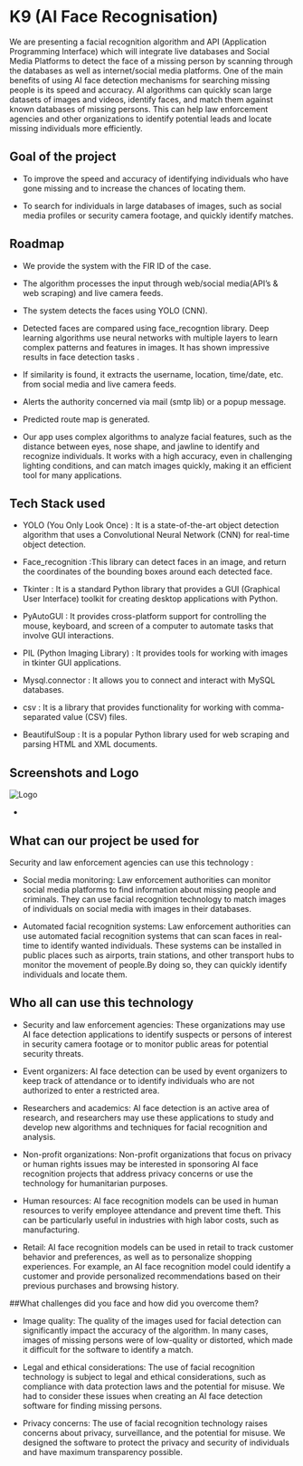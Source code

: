 
# K9 (AI Face Recognisation)

We are presenting a facial recognition algorithm and API (Application Programming Interface) which will integrate live databases and Social Media Platforms to detect the face of a missing person by scanning through the databases as well as internet/social media platforms.
One of the main benefits of using AI face detection mechanisms for searching missing people is its speed and accuracy. AI algorithms can quickly scan large datasets of images and videos, identify faces, and match them against known databases of missing persons. This can help law enforcement agencies and other organizations to identify potential leads and locate missing individuals more efficiently.


## Goal of the project

-  To improve the speed and accuracy of identifying individuals who have gone missing and to increase the chances of locating them.


-  To search for individuals in large databases of images, such as social media profiles or security camera footage, and quickly identify matches.
## Roadmap


- We provide the system with the FIR ID of the case. 
     
- The algorithm processes the input through web/social media(API’s & web scraping) and live camera feeds.

- The system detects the faces using YOLO (CNN).

- Detected faces are compared using face_recogntion library. Deep learning algorithms use neural networks with multiple layers to learn complex patterns and features in images. It has shown impressive results in face detection tasks .

- If similarity is found, it extracts the username, location, time/date, etc. from social media and live camera feeds.

- Alerts the authority concerned via mail (smtp lib) or a popup message.

- Predicted route map is generated.

- Our app uses complex algorithms to analyze facial features, such as the distance between eyes, nose shape, and jawline to identify and recognize individuals. It works with a high accuracy, even in challenging lighting conditions, and can match images quickly, making it an efficient tool for many applications.


## Tech Stack used

- YOLO (You Only Look Once) : It is a state-of-the-art object detection algorithm that uses a Convolutional Neural Network (CNN) for real-time object detection.

 - Face_recognition :This library can detect faces in an image, and return the coordinates of the bounding boxes around each detected face.

- Tkinter : It is a standard Python library that provides a GUI (Graphical User Interface) toolkit for creating desktop applications with Python.

- PyAutoGUI : It provides cross-platform support for controlling the mouse, keyboard, and screen of a computer to automate tasks that involve GUI interactions.

- PIL (Python Imaging Library) : It provides tools for working with images in tkinter GUI applications.

- Mysql.connector : It allows you to connect and interact with MySQL databases.

- csv : It is a library that provides functionality for working with comma-separated value (CSV) files.

- BeautifulSoup : It is a popular Python library used for web scraping and parsing HTML and XML documents. 

## Screenshots and Logo

![Logo](https://raw.githubusercontent.com/sumanyu-sharma-mk42/K9/main/TEST%20%20IMAGES/k9_final-removebg-preview.png)



- 
## What can our project be used for
 
 Security and law enforcement agencies can use this technology :

 - Social media monitoring: Law enforcement authorities can monitor social media platforms to find information about missing people and criminals. They can use facial recognition technology to match images of individuals on social media with images in their databases.

 - Automated facial recognition systems: Law enforcement authorities can use automated facial recognition systems that can scan faces in real-time to identify wanted individuals. These systems can be installed in public places such as airports, train stations, and other transport hubs to monitor the movement of people.By doing so, they can quickly identify individuals and locate them.

 

## Who all can use this technology 



- Security and law enforcement agencies: These organizations may use AI face detection applications to identify suspects or persons of interest in security camera footage or to monitor public areas for potential security threats.

- Event organizers: AI face detection can be used by event organizers to keep track of attendance or to identify individuals who are not authorized to enter a restricted area.

- Researchers and academics: AI face detection is an active area of research, and researchers may use these applications to study and develop new algorithms and techniques for facial recognition and analysis.


- Non-profit organizations: Non-profit organizations that focus on privacy or human rights issues may be interested in sponsoring AI face recognition projects that address privacy concerns or use the technology for humanitarian purposes.

- Human resources: AI face recognition models can be used in human resources to verify employee attendance and prevent time theft. This can be particularly useful in industries with high labor costs, such as manufacturing.

- Retail: AI face recognition models can be used in retail to track customer behavior and preferences, as well as to personalize shopping experiences. For example, an AI face recognition model could identify a customer and provide personalized recommendations based on their previous purchases and browsing history.




 ##What challenges did you face and how did you overcome them?


- Image quality: The quality of the images used for facial detection can significantly impact the accuracy of the algorithm. In many cases, images of missing persons were of low-quality or distorted, which made it difficult for the software to identify a match.

- Legal and ethical considerations: The use of facial recognition technology is subject to legal and ethical considerations, such as compliance with data protection laws and the potential for misuse. We had to consider these issues when creating an AI face detection software for finding missing persons.

- Privacy concerns: The use of facial recognition technology raises concerns about privacy, surveillance, and the potential for misuse. We designed the software to protect the privacy and security of individuals and have maximum transparency possible.
